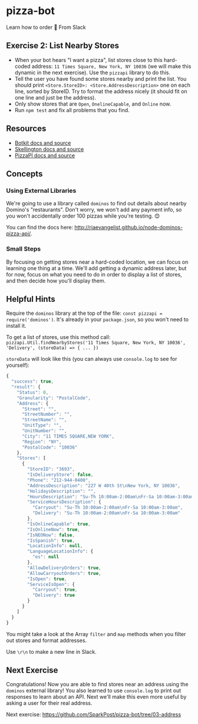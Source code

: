 # pizza-bot
Learn how to order 🍕 From Slack

## Exercise 2: List Nearby Stores
* When your bot hears "I want a pizza", list stores close to this hard-coded address: `11 Times Square, New York, NY 10036` (we will make this dynamic in the next exercise). Use the `pizzapi` library to do this.
* Tell the user you have found some stores nearby and print the list. You should print `<Store.StoreID>: <Store.AddressDescription>` one on each line, sorted by StoreID. Try to format the address nicely (it should fit on one line and just be the address).
* Only show stores that are `Open`, `OnelineCapable`, and `Online` now.
* Run `npm test` and fix all problems that you find.

## Resources

* [Botkit docs and source](https://github.com/howdyai/botkit)
* [Skellington docs and source](https://github.com/Skellington-Closet/skellington)
* [PizzaPI docs and source](http://riaevangelist.github.io/node-dominos-pizza-api/)

## Concepts

### Using External Libraries

We're going to use a library called `dominos` to find out details about nearby Domino's "restaurants". Don't worry, we won't add any payment info, so you won't accidentally order 100 pizzas while you're testing. 😊

You can find the docs here: http://riaevangelist.github.io/node-dominos-pizza-api/. 

### Small Steps

By focusing on getting stores near a hard-coded location, we can focus on learning one thing at a time. We'll add getting a dynamic address later, but for now, focus on what you need to do in order to display a list of stores, and then decide how you'll display them.

## Helpful Hints

Require the `dominos` library at the top of the file: `const pizzapi = require('dominos')`. It's already in your `package.json`, so you won't need to install it.

To get a list of stores, use this method call: `pizzapi.Util.findNearbyStores('11 Times Square, New York, NY 10036', 'Delivery', (storeData) => { ... })`

`storeData` will look like this (you can always use `console.log` to see for yourself):

```js
{
  "success": true,
  "result": {
    "Status": 0,
    "Granularity": "PostalCode",
    "Address": {
      "Street": "",
      "StreetNumber": "",
      "StreetName": "",
      "UnitType": "",
      "UnitNumber": "",
      "City": "11 TIMES SQUARE,NEW YORK",
      "Region": "NY",
      "PostalCode": "10036"
    },
    "Stores": [
      {
        "StoreID": "3693",
        "IsDeliveryStore": false,
        "Phone": "212-944-0400",
        "AddressDescription": "227 W 40th St\nNew York, NY 10036",
        "HolidaysDescription": "",
        "HoursDescription": "Su-Th 10:00am-2:00am\nFr-Sa 10:00am-3:00am",
        "ServiceHoursDescription": {
          "Carryout": "Su-Th 10:00am-2:00am\nFr-Sa 10:00am-3:00am",
          "Delivery": "Su-Th 10:00am-2:00am\nFr-Sa 10:00am-3:00am"
        },
        "IsOnlineCapable": true,
        "IsOnlineNow": true,
        "IsNEONow": false,
        "IsSpanish": true,
        "LocationInfo": null,
        "LanguageLocationInfo": {
          "es": null
        },
        "AllowDeliveryOrders": true,
        "AllowCarryoutOrders": true,
        "IsOpen": true,
        "ServiceIsOpen": {
          "Carryout": true,
          "Delivery": true
        }
      }
    ]
  }
}
```

You might take a look at the Array `filter` and `map` methods when you filter out stores and format addresses.

Use `\r\n` to make a new line in Slack.

## Next Exercise

Congratulations! Now you are able to find stores near an address using the `dominos` external library! You also learned to use `console.log` to print out responses to learn about an API. Next we'll make this even more useful by asking a user for their real address.

Next exercise: https://github.com/SparkPost/pizza-bot/tree/03-address
